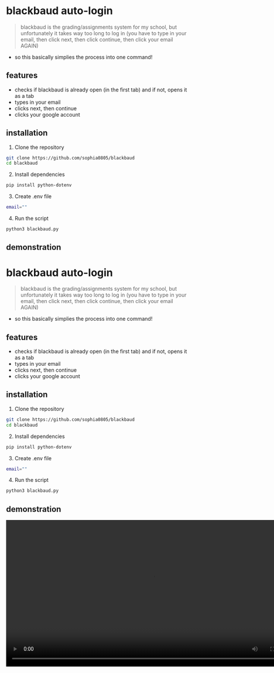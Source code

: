 # blackbaud auto-login

> blackbaud is the grading/assignments system for my school, but unfortunately it takes way too long to log in (you have to type in your email, then click next, then click continue, then click your email AGAIN)
- so this basically simplies the process into one command!

## features
- checks if blackbaud is already open (in the first tab) and if not, opens it as a tab
- types in your email
- clicks next, then continue
- clicks your google account

## installation
1. Clone the repository
```bash
git clone https://github.com/sophia0805/blackbaud
cd blackbaud
```
2. Install dependencies
```bash
pip install python-dotenv
```
3. Create .env file
```bash
email=""
```
4. Run the script
```bash
python3 blackbaud.py
```

## demonstration  
# blackbaud auto-login

> blackbaud is the grading/assignments system for my school, but unfortunately it takes way too long to log in (you have to type in your email, then click next, then click continue, then click your email AGAIN)
- so this basically simplies the process into one command!

## features
- checks if blackbaud is already open (in the first tab) and if not, opens it as a tab
- types in your email
- clicks next, then continue
- clicks your google account

## installation
1. Clone the repository
```bash
git clone https://github.com/sophia0805/blackbaud
cd blackbaud
```
2. Install dependencies
```bash
pip install python-dotenv
```
3. Create .env file
```bash
email=""
```
4. Run the script
```bash
python3 blackbaud.py
```

## demonstration  

<video src='https://hc-cdn.hel1.your-objectstorage.com/s/v3/99d238d4426d954a2d3de64f52761e7d139192e3_blackbaud_script.mp4' width=800/>

